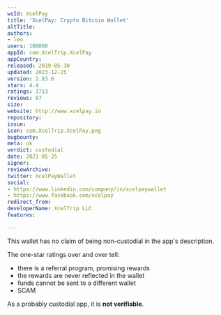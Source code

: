 ```yaml
---
wsId: XcelPay
title: 'XcelPay: Crypto Bitcoin Wallet'
altTitle: 
authors:
- leo
users: 100000
appId: com.XcelTrip.XcelPay
appCountry: 
released: 2019-05-30
updated: 2023-12-25
version: 2.83.6
stars: 4.4
ratings: 3713
reviews: 87
size: 
website: http://www.xcelpay.io
repository: 
issue: 
icon: com.XcelTrip.XcelPay.png
bugbounty: 
meta: ok
verdict: custodial
date: 2021-05-25
signer: 
reviewArchive: 
twitter: XcelPayWallet
social:
- https://www.linkedin.com/company/in/xcelpaywallet
- https://www.facebook.com/xcelpay
redirect_from: 
developerName: XcelTrip LLC
features: 

---
```


This wallet has no claim of being non-custodial in the app's description.

The one-star ratings over and over tell:

* there is a referral program, promising rewards
* the rewards are never reflected in the wallet
* funds cannot be sent to a different wallet
* SCAM

As a probably custodial app, it is **not verifiable**.
